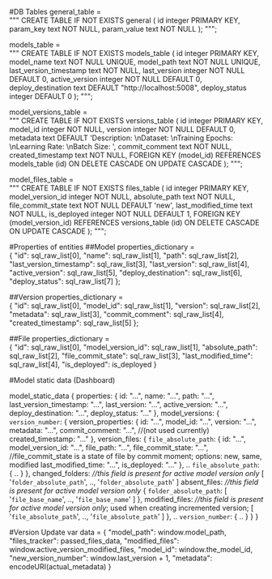 #DB Tables
general_table = \
"""
CREATE TABLE IF NOT EXISTS general
(
    id integer PRIMARY KEY,
    param_key text NOT NULL,
    param_value text NOT NULL
);
""";

models_table = \
"""
CREATE TABLE IF NOT EXISTS models_table
(
    id integer PRIMARY KEY,
    model_name text NOT NULL UNIQUE,
    model_path text NOT NULL UNIQUE,
    last_version_timestamp text NOT NULL,
    last_version integer NOT NULL DEFAULT 0,
    active_version integer NOT NULL DEFAULT 0,
    deploy_destination text DEFAULT "http://localhost:5008",
    deploy_status integer DEFAULT 0
);
""";

model_versions_table = \
"""
CREATE TABLE IF NOT EXISTS versions_table
(
    id integer PRIMARY KEY,
    model_id integer NOT NULL,
    version integer NOT NULL DEFAULT 0,
    metadata text DEFAULT 'Description: \nDataset: \nTraining Epochs: \nLearning Rate: \nBatch Size: ',
    commit_comment text NOT NULL,
    created_timestamp text NOT NULL,
    FOREIGN KEY (model_id) REFERENCES models_table (id)
    ON DELETE CASCADE
    ON UPDATE CASCADE 
);
""";

model_files_table = \
"""
CREATE TABLE IF NOT EXISTS files_table
(
    id integer PRIMARY KEY,
    model_version_id integer NOT NULL,
    absolute_path text NOT NULL,
    file_commit_state text NOT NULL DEFAULT 'new',
    last_modified_time text NOT NULL,
    is_deployed integer NOT NULL DEFAULT 1,
    FOREIGN KEY (model_version_id) REFERENCES versions_table (id)
    ON DELETE CASCADE
    ON UPDATE CASCADE 
);
""";

#Properties of entities
##Model
properties_dictionary = \
    {
        "id": sql_raw_list[0],
        "name": sql_raw_list[1],
        "path": sql_raw_list[2],
        "last_version_timestamp": sql_raw_list[3],
        "last_version": sql_raw_list[4],
        "active_version": sql_raw_list[5],
        "deploy_destination": sql_raw_list[6],
        "deploy_status": sql_raw_list[7]
    };

##Version
properties_dictionary = \
    {
        "id": sql_raw_list[0],
        "model_id": sql_raw_list[1],
        "version": sql_raw_list[2],
        "metadata": sql_raw_list[3],
        "commit_comment": sql_raw_list[4],
        "created_timestamp": sql_raw_list[5]
    };


##File
properties_dictionary = \
    {
        "id": sql_raw_list[0],
        "model_version_id": sql_raw_list[1],
        "absolute_path": sql_raw_list[2],
        "file_commit_state": sql_raw_list[3],
        "last_modified_time": sql_raw_list[4],
        "is_deployed": is_deployed
    }

#Model static data (Dashboard)

model_static_data
{
    properties:
    {
        id: "...",
        name: "...",
        path: "...",
        last_version_timestamp: "...",
        last_version: "...",
        active_version: "...",
        deploy_destination: "...",
        deploy_status: "..."
    },
    model_versions:
    {
        `version_number`: 
        {
            version_properties:
            {
                id: "...",
                model_id: "...",
                version: "...",
                metadata: "...",
                commit_comment: "...", //(not used currently)
                created_timestamp: "..."
            },
            version_files:
            {
                `file_absolute_path`:
                {
                    id: "...",
                    model_version_id: "...",
                    file_path: "...",
                    file_commit_state: "...", //file_commit_state is a state of file by commit moment; options: new, same, modified
                    last_modified_time: "...",
                    is_deployed: "..."
                },
                ..
                `file_absolute_path`:
                {
                    ..
                }
            },
            changed_folders: *//this field is present for active model version only*
            [
                '`folder_absolute_path`', .., '`folder_absolute_path`'
            ]
            absent_files:  *//this field is present for active model version only*
            {
                `folder_absolute_path`:
                [
                    '`file_base_name`', .., '`file_base_name`'
                ]
            },
            modified_files: *//this field is present for active model version only*; used when creating incremented version;
            [
                '`file_absolute_path`', .., '`file_absolute_path`'
            ]
        },
        ..
        `version_number`:
        {
            ..
        }
    }
}

#Version Update
var data = 
{
    "model_path": window.model_path,
    "files_tracker": passed_files_data,
    "modified_files": window.active_version_modified_files,
    "model_id": window.the_model_id,
    "new_version_number": window.last_version + 1,
    "metadata": encodeURI(actual_metadata)
}
